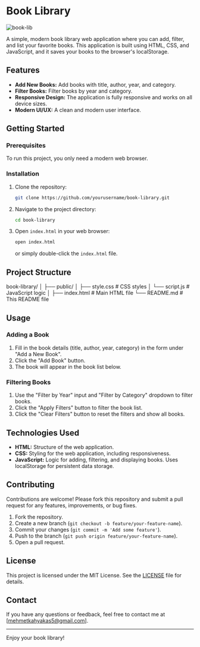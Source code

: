 # Book Library

![book-lib](https://github.com/user-attachments/assets/c43c0873-9514-44fd-801c-e70eca911b55)



A simple, modern book library web application where you can add, filter, and list your favorite books. This application is built using HTML, CSS, and JavaScript, and it saves your books to the browser's localStorage.

## Features

- **Add New Books:** Add books with title, author, year, and category.
- **Filter Books:** Filter books by year and category.
- **Responsive Design:** The application is fully responsive and works on all device sizes.
- **Modern UI/UX:** A clean and modern user interface.

## Getting Started

### Prerequisites

To run this project, you only need a modern web browser.

### Installation

1. Clone the repository:
    ```bash
    git clone https://github.com/yourusername/book-library.git
    ```

2. Navigate to the project directory:
    ```bash
    cd book-library
    ```

3. Open `index.html` in your web browser:
    ```bash
    open index.html
    ```
    or simply double-click the `index.html` file.

## Project Structure

book-library/
│
├── public/
│ ├── style.css # CSS styles
│ └── script.js # JavaScript logic
│
├── index.html # Main HTML file
└── README.md # This README file


## Usage

### Adding a Book

1. Fill in the book details (title, author, year, category) in the form under "Add a New Book".
2. Click the "Add Book" button.
3. The book will appear in the book list below.

### Filtering Books

1. Use the "Filter by Year" input and "Filter by Category" dropdown to filter books.
2. Click the "Apply Filters" button to filter the book list.
3. Click the "Clear Filters" button to reset the filters and show all books.

## Technologies Used

- **HTML:** Structure of the web application.
- **CSS:** Styling for the web application, including responsiveness.
- **JavaScript:** Logic for adding, filtering, and displaying books. Uses localStorage for persistent data storage.

## Contributing

Contributions are welcome! Please fork this repository and submit a pull request for any features, improvements, or bug fixes.

1. Fork the repository.
2. Create a new branch (`git checkout -b feature/your-feature-name`).
3. Commit your changes (`git commit -m 'Add some feature'`).
4. Push to the branch (`git push origin feature/your-feature-name`).
5. Open a pull request.

## License

This project is licensed under the MIT License. See the [LICENSE](LICENSE) file for details.

## Contact

If you have any questions or feedback, feel free to contact me at [mehmetkahyakas5@gmail.com].

---

Enjoy your book library!